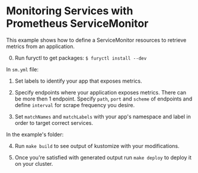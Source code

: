 # Monitoring Services with Prometheus ServiceMonitor

This example shows how to define a ServiceMonitor resources to retrieve metrics from an application.

0. Run furyctl to get packages: `$ furyctl install --dev`

In `sm.yml` file:

1. Set labels to identify your app that exposes metrics.

2. Specify endpoints where your application exposes metrics. There can be more then 1 endpoint. Specify `path`, `port` and `scheme` of endpoints and define `interval` for scrape frequency you desire.

3. Set `matchNames` and `matchLabels` with your app's namespace and label in order to target correct services.

In the example's folder:

4. Run `make build` to see output of kustomize with your modifications.

5. Once you're satisfied with generated output run `make deploy` to deploy it on your cluster.
